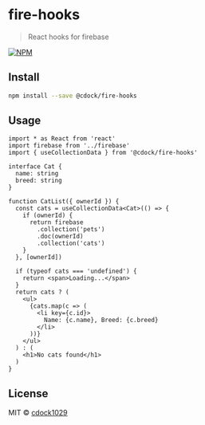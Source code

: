 # fire-hooks

> React hooks for firebase

[![NPM](https://img.shields.io/npm/v/@cdock/fire-hooks.svg)](https://www.npmjs.com/package/@cdock/fire-hooks)

## Install

```bash
npm install --save @cdock/fire-hooks
```

## Usage

```tsx
import * as React from 'react'
import firebase from '../firebase'
import { useCollectionData } from '@cdock/fire-hooks'

interface Cat {
  name: string
  breed: string
}

function CatList({ ownerId }) {
  const cats = useCollectionData<Cat>(() => {
    if (ownerId) {
      return firebase
        .collection('pets')
        .doc(ownerId)
        .collection('cats')
    }
  }, [ownerId])

  if (typeof cats === 'undefined') {
    return <span>Loading...</span>
  }
  return cats ? (
    <ul>
      {cats.map(c => (
        <li key={c.id}>
          Name: {c.name}, Breed: {c.breed}
        </li>
      ))}
    </ul>
  ) : (
    <h1>No cats found</h1>
  )
}
```

## License

MIT © [cdock1029](https://github.com/cdock1029)
